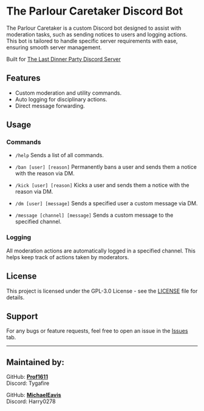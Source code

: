 # The Parlour Caretaker Discord Bot

The Parlour Caretaker is a custom Discord bot designed to assist with moderation tasks, such as sending notices to users and logging actions. This bot is tailored to handle specific server requirements with ease, ensuring smooth server management.

Built for [The Last Dinner Party Discord Server](https://discord.gg/theparlour)

## Features
- Custom moderation and utility commands.
- Auto logging for disciplinary actions.
- Direct message forwarding.

## Usage

### Commands

- `/help` Sends a list of all commands.
  
- `/ban [user] [reason]` Permanently bans a user and sends them a notice with the reason via DM.
- `/kick [user] [reason]` Kicks a user and sends them a notice with the reason via DM.
- `/dm [user] [message]` Sends a specified user a custom message via DM.
- `/message [channel] [message]` Sends a custom message to the specified channel.

### Logging

All moderation actions are automatically logged in a specified channel. This helps keep track of actions taken by moderators.

## License

This project is licensed under the GPL-3.0 License - see the [LICENSE](LICENSE) file for details.

## Support

For any bugs or feature requests, feel free to open an issue in the [Issues](https://github.com/Prof1611/ParlourCaretaker/issues) tab.

---

## Maintained by:
GitHub: **[Prof1611](https://github.com/Prof1611)**<br>Discord: Tygafire

GitHub: **[MichaelEavis](https://github.com/MichaelEavis)**<br>Discord: Harry0278
